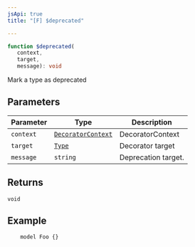 ```yaml
---
jsApi: true
title: "[F] $deprecated"

---
```

```ts
function $deprecated(
   context, 
   target, 
   message): void
```

Mark a type as deprecated

## Parameters

| Parameter | Type | Description |
| ------ | ------ | ------ |
| `context` | [`DecoratorContext`](../interfaces/DecoratorContext.md) | DecoratorContext |
| `target` | [`Type`](../type-aliases/Type.md) | Decorator target |
| `message` | `string` | Deprecation target. |

## Returns

`void`

## Example

``` @deprecated("Foo is deprecated, use Bar instead.")
    model Foo {}
```
